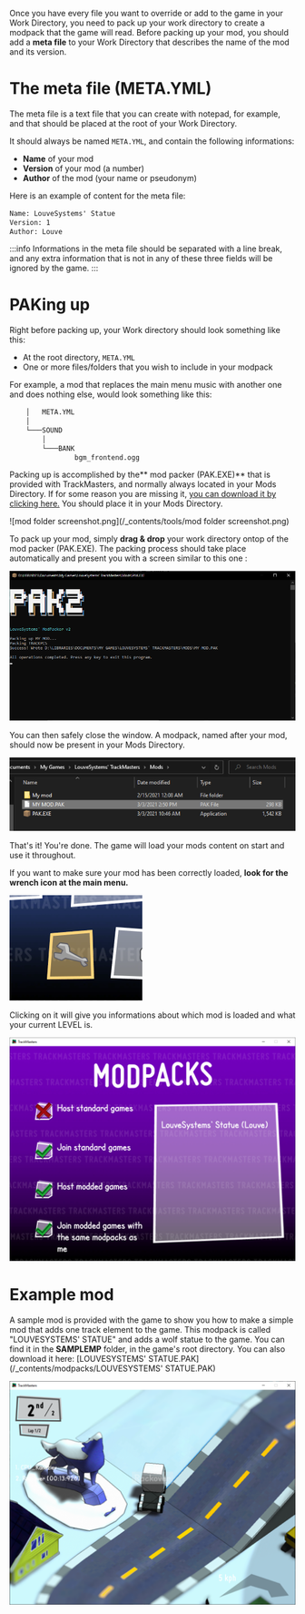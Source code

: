 <!-- TITLE:3. Packing -->

Once you have every file you want to override or add to the game in your Work Directory, you need to pack up your work directory to create a modpack that the game will read.
Before packing up your mod, you should add a **meta file** to your Work Directory that describes the name of the mod and its version.
# The meta file (META.YML)
The meta file is a text file that you can create with notepad, for example, and that should be placed at the root of your Work Directory.

It should always be named `META.YML`, and contain the following informations:
* **Name** of your mod
* **Version** of your mod (a number)
* **Author** of the mod (your name or pseudonym)

Here is an example of content for the meta file:
```
Name: LouveSystems' Statue
Version: 1
Author: Louve
```

:::info
Informations in the meta file should be separated with a line break, and any extra information that is not in any of these three fields will be ignored by the game.
:::
# PAKing up
Right before packing up, your Work directory should look something like this:
* At the root directory, `META.YML`
* One or more files/folders that you wish to include in your modpack

For example, a mod that replaces the main menu music with another one and does nothing else, would look something like this:
```└───My mod
    │   META.YML
    │
    └───SOUND
        │
        └───BANK
                bgm_frontend.ogg
```

Packing up is accomplished by the** mod packer (PAK.EXE)** that is provided with TrackMasters, and normally always located in your Mods Directory. If for some reason you are missing it, [you can download it by clicking here.](/_contents/downloadable/PAK.EXE) You should place it in your Mods Directory.

![mod folder screenshot.png](/_contents/tools/mod folder screenshot.png)

To pack up your mod, simply **drag & drop** your work directory ontop of the mod packer (PAK.EXE). The packing process should take place automatically and present you with a screen similar to this one :

![pak2.png](/_contents/tools/pak2.png)

You can then safely close the window. A modpack, named after your mod, should now be present in your Mods Directory.

![modfinished.png](/_contents/tools/modfinished.png)

That's it! You're done.
The game will load your mods content on start and use it throughout.

If you want to make sure your mod has been correctly loaded, **look for the wrench icon at the main menu.** 

![wrench.png](/_contents/tools/wrench.png)

Clicking on it will give you informations about which mod is loaded and what your current LEVEL is.

![modopacks.png](/_contents/tools/modopacks.png)

# Example mod
A sample mod is provided with the game to show you how to make a simple mod that adds one track element to the game.
This modpack is called "LOUVESYSTEMS' STATUE" and adds a wolf statue to the game. You can find it in the **SAMPLEMP** folder, in the game's root directory.
You can also download it here:
[LOUVESYSTEMS' STATUE.PAK](/_contents/modpacks/LOUVESYSTEMS' STATUE.PAK)

![statue.png](/_contents/statue.png)
